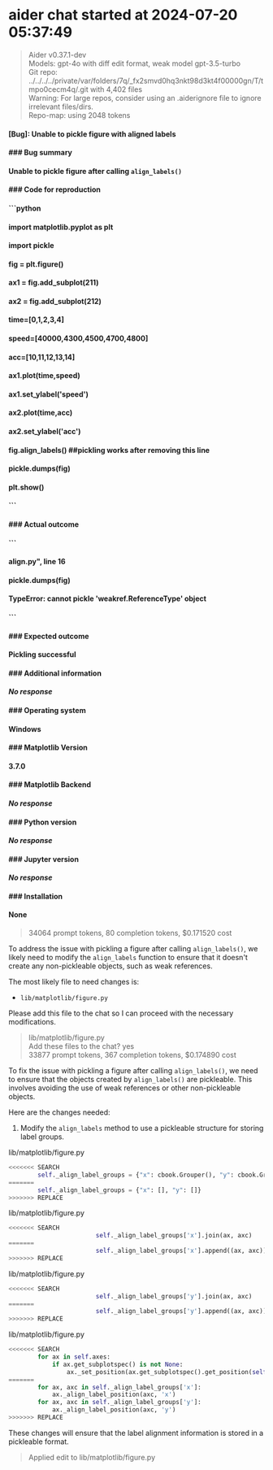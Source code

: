 
# aider chat started at 2024-07-20 05:37:49

> Aider v0.37.1-dev  
> Models: gpt-4o with diff edit format, weak model gpt-3.5-turbo  
> Git repo: ../../../../private/var/folders/7q/_fx2smvd0hq3nkt98d3kt4f00000gn/T/tmpo0cecm4q/.git with 4,402 files  
> Warning: For large repos, consider using an .aiderignore file to ignore irrelevant files/dirs.  
> Repo-map: using 2048 tokens  

#### [Bug]: Unable to pickle figure with aligned labels  
#### ### Bug summary  
####   
####  Unable to pickle figure after calling `align_labels()`  
####   
#### ### Code for reproduction  
####   
#### ```python  
#### import matplotlib.pyplot as plt  
#### import pickle  
####   
#### fig = plt.figure()  
#### ax1 = fig.add_subplot(211)  
#### ax2 = fig.add_subplot(212)  
#### time=[0,1,2,3,4]  
#### speed=[40000,4300,4500,4700,4800]  
#### acc=[10,11,12,13,14]  
#### ax1.plot(time,speed)  
#### ax1.set_ylabel('speed')  
#### ax2.plot(time,acc)  
#### ax2.set_ylabel('acc')  
####   
#### fig.align_labels() ##pickling works after removing this line   
####   
#### pickle.dumps(fig)  
#### plt.show()  
#### ```  
####   
####   
#### ### Actual outcome  
#### ```  
#### align.py", line 16  
#### pickle.dumps(fig)  
#### TypeError: cannot pickle 'weakref.ReferenceType' object  
#### ```  
#### ### Expected outcome  
####   
#### Pickling successful  
####   
#### ### Additional information  
####   
#### _No response_  
####   
#### ### Operating system  
####   
#### Windows  
####   
#### ### Matplotlib Version  
####   
#### 3.7.0  
####   
#### ### Matplotlib Backend  
####   
#### _No response_  
####   
#### ### Python version  
####   
#### _No response_  
####   
#### ### Jupyter version  
####   
#### _No response_  
####   
#### ### Installation  
####   
#### None  
> 34064 prompt tokens, 80 completion tokens, $0.171520 cost  

To address the issue with pickling a figure after calling `align_labels()`, we likely need to modify the `align_labels` function to ensure that it doesn't create any non-pickleable objects, such as weak references.

The most likely file to need changes is:
- `lib/matplotlib/figure.py`

Please add this file to the chat so I can proceed with the necessary modifications.

> lib/matplotlib/figure.py  
> Add these files to the chat? yes  
> 33877 prompt tokens, 367 completion tokens, $0.174890 cost  

To fix the issue with pickling a figure after calling `align_labels()`, we need to ensure that the objects created by `align_labels()` are pickleable. This involves avoiding the use of weak references or other non-pickleable objects.

Here are the changes needed:

1. Modify the `align_labels` method to use a pickleable structure for storing label groups.

lib/matplotlib/figure.py
```python
<<<<<<< SEARCH
        self._align_label_groups = {"x": cbook.Grouper(), "y": cbook.Grouper()}
=======
        self._align_label_groups = {"x": [], "y": []}
>>>>>>> REPLACE
```

lib/matplotlib/figure.py
```python
<<<<<<< SEARCH
                        self._align_label_groups['x'].join(ax, axc)
=======
                        self._align_label_groups['x'].append((ax, axc))
>>>>>>> REPLACE
```

lib/matplotlib/figure.py
```python
<<<<<<< SEARCH
                        self._align_label_groups['y'].join(ax, axc)
=======
                        self._align_label_groups['y'].append((ax, axc))
>>>>>>> REPLACE
```

lib/matplotlib/figure.py
```python
<<<<<<< SEARCH
        for ax in self.axes:
            if ax.get_subplotspec() is not None:
                ax._set_position(ax.get_subplotspec().get_position(self))
=======
        for ax, axc in self._align_label_groups['x']:
            ax._align_label_position(axc, 'x')
        for ax, axc in self._align_label_groups['y']:
            ax._align_label_position(axc, 'y')
>>>>>>> REPLACE
```

These changes will ensure that the label alignment information is stored in a pickleable format.

> Applied edit to lib/matplotlib/figure.py  

